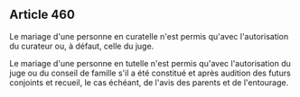 Article 460
----
Le mariage d'une personne en curatelle n'est permis qu'avec l'autorisation du
curateur ou, à défaut, celle du juge.

Le mariage d'une personne en tutelle n'est permis qu'avec l'autorisation du juge
ou du conseil de famille s'il a été constitué et après audition des futurs
conjoints et recueil, le cas échéant, de l'avis des parents et de l'entourage.
